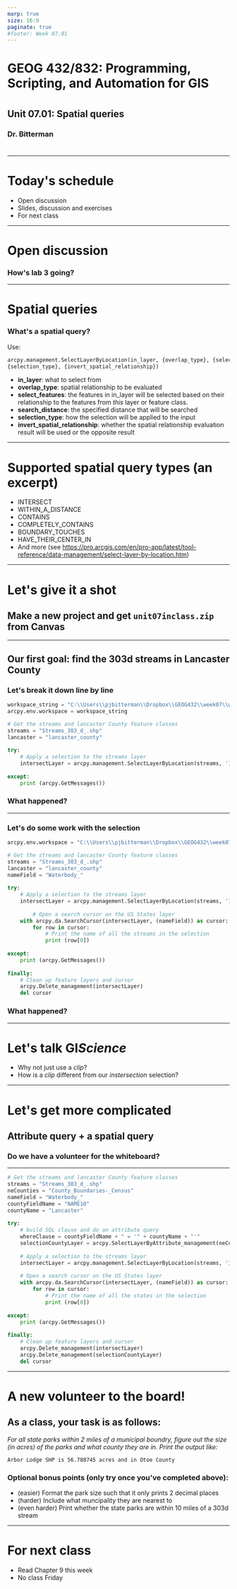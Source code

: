 ```yaml
---
marp: true
size: 16:9 
paginate: true
#footer: Week 07.01
---
```



# GEOG 432/832: Programming, Scripting, and Automation for GIS

#

## Unit 07.01: Spatial queries

### Dr. Bitterman

#

--- 

# Today's schedule

- Open discussion
- Slides, discussion and exercises
- For next class

---

# Open discussion

### How's lab 3 going?

---

# Spatial queries

### What's a spatial query?

Use:

```python
arcpy.management.SelectLayerByLocation(in_layer, {overlap_type}, {select_features}, {search_distance}, 
{selection_type}, {invert_spatial_relationship})
```

- **in_layer**: what to select from
- **overlap_type**: spatial relationship to be evaluated
- **select_features**: the features in in_layer will be selected based on their relationship to the features from *this* layer or feature class.
- **search_distance**: the specified distance that will be searched 
- **selection_type**: how the selection will be applied to the input 
- **invert_spatial_relationship**: whether the spatial relationship evaluation result will be used or the opposite result

---

# Supported spatial query types (an excerpt)

- INTERSECT 
- WITHIN_A_DISTANCE 
- CONTAINS 
- COMPLETELY_CONTAINS 
- BOUNDARY_TOUCHES 
- HAVE_THEIR_CENTER_IN 
- And more (see https://pro.arcgis.com/en/pro-app/latest/tool-reference/data-management/select-layer-by-location.htm)


---

# Let's give it a shot

## Make a new project and get ```unit07inclass.zip``` from Canvas

---

## Our first goal: find the 303d streams in Lancaster County

### Let's break it down line by line
```python
workspace_string = "C:\\Users\\pjbitterman\\Dropbox\\GEOG432\\week07\\week07data"
arcpy.env.workspace = workspace_string

# Get the streams and lancaster County feature classes
streams = "Streams_303_d_.shp"
lancaster = "lancaster_county"
 
try:
    # Apply a selection to the streams layer
    intersectLayer = arcpy.management.SelectLayerByLocation(streams, 'INTERSECT', lancaster)
 
except:
    print (arcpy.GetMessages())
```
### What happened?

---

### Let's do some work with the selection

```python
arcpy.env.workspace = "C:\\Users\\pjbitterman\\Dropbox\\GEOG432\\week07\\week07data"

# Get the streams and lancaster County feature classes
streams = "Streams_303_d_.shp"
lancaster = "lancaster_county"
nameField = "Waterbody_"
 
try:
    # Apply a selection to the streams layer
    intersectLayer = arcpy.management.SelectLayerByLocation(streams, 'INTERSECT', lancaster)
    
        # Open a search cursor on the US States layer
    with arcpy.da.SearchCursor(intersectLayer, (nameField)) as cursor:
        for row in cursor:
            # Print the name of all the streams in the selection
            print (row[0])
    
except:
    print (arcpy.GetMessages())
 
finally:
    # Clean up feature layers and cursor
    arcpy.Delete_management(intersectLayer)
    del cursor
```
### What happened?

---

# Let's talk GI*Science*

- Why not just use a *clip*?
- How is a *clip* different from our *instersection* selection?



---

# Let's get more complicated

## Attribute query + a spatial query

### Do we have a volunteer for the whiteboard?

---
```python
# Get the streams and lancaster County feature classes
streams = "Streams_303_d_.shp"
neCounties = "County_Boundaries-_Census"
nameField = "Waterbody_"
countyFieldName = "NAME10"
countyName = "Lancaster"
 
try:
    # build SQL clause and do an attribute query
    whereClause = countyFieldName + " = '" + countyName + "'"
    selectionCountyLayer = arcpy.SelectLayerByAttribute_management(neCounties, 'NEW_SELECTION', whereClause)
 
    # Apply a selection to the streams layer
    intersectLayer = arcpy.management.SelectLayerByLocation(streams, 'INTERSECT', selectionCountyLayer)
 
    # Open a search cursor on the US States layer
    with arcpy.da.SearchCursor(intersectLayer, (nameField)) as cursor:
        for row in cursor:
            # Print the name of all the states in the selection
            print (row[0])
      
except:
    print (arcpy.GetMessages())
 
finally:
    # Clean up feature layers and cursor
    arcpy.Delete_management(intersectLayer)
    arcpy.Delete_management(selectionCountyLayer)
    del cursor
```
---
# A new volunteer to the board!

## As a class, your task is as follows:

*For all state parks within 2 miles of a municipal boundry, figure out the size (in acres) of the parks and what county they are in. Print the output like:*

```
Arbor Lodge SHP is 56.788745 acres and in Otoe County
```

### Optional bonus points (only try once you've completed above):
- (easier) Format the park size such that it only prints 2 decimal places
- (harder) Include what muncipality they are nearest to
- (even harder) Print whether the state parks are within 10 miles of a 303d stream

---

# For next class

- Read Chapter 9 this week
- No class Friday